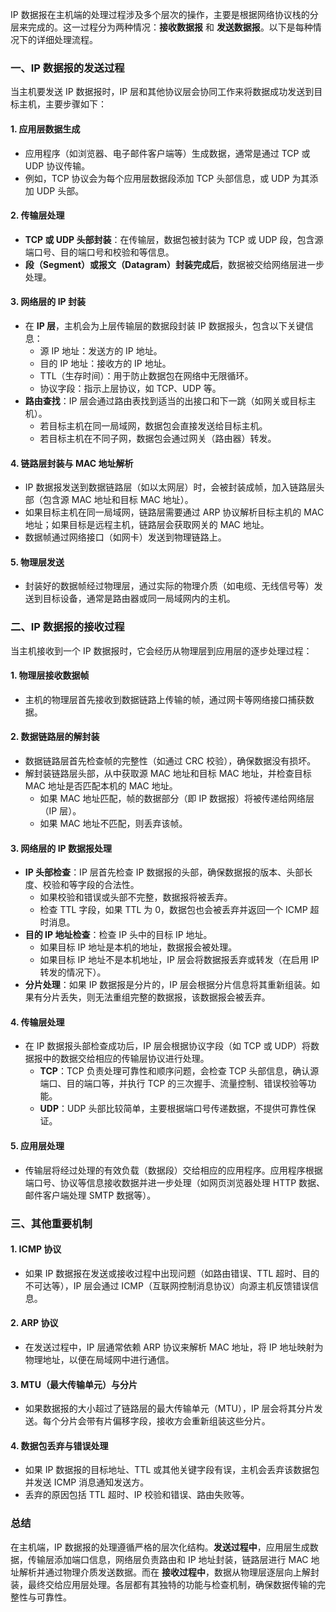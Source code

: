 IP 数据报在主机端的处理过程涉及多个层次的操作，主要是根据网络协议栈的分层来完成的。这一过程分为两种情况：**接收数据报** 和 **发送数据报**。以下是每种情况下的详细处理流程。

### 一、IP 数据报的发送过程

当主机要发送 IP 数据报时，IP 层和其他协议层会协同工作来将数据成功发送到目标主机，主要步骤如下：

#### 1. **应用层数据生成**
- 应用程序（如浏览器、电子邮件客户端等）生成数据，通常是通过 TCP 或 UDP 协议传输。
- 例如，TCP 协议会为每个应用层数据段添加 TCP 头部信息，或 UDP 为其添加 UDP 头部。

#### 2. **传输层处理**
- **TCP 或 UDP 头部封装**：在传输层，数据包被封装为 TCP 或 UDP 段，包含源端口号、目的端口号和校验和等信息。
- **段（Segment）或报文（Datagram）封装完成后**，数据被交给网络层进一步处理。

#### 3. **网络层的 IP 封装**
- 在 **IP 层**，主机会为上层传输层的数据段封装 IP 数据报头，包含以下关键信息：
    - 源 IP 地址：发送方的 IP 地址。
    - 目的 IP 地址：接收方的 IP 地址。
    - TTL（生存时间）：用于防止数据包在网络中无限循环。
    - 协议字段：指示上层协议，如 TCP、UDP 等。
- **路由查找**：IP 层会通过路由表找到适当的出接口和下一跳（如网关或目标主机）。
    - 若目标主机在同一局域网，数据包会直接发送给目标主机。
    - 若目标主机在不同子网，数据包会通过网关（路由器）转发。

#### 4. **链路层封装与 MAC 地址解析**
- IP 数据报发送到数据链路层（如以太网层）时，会被封装成帧，加入链路层头部（包含源 MAC 地址和目标 MAC 地址）。
- 如果目标主机在同一局域网，链路层需要通过 ARP 协议解析目标主机的 MAC 地址；如果目标是远程主机，链路层会获取网关的 MAC 地址。
- 数据帧通过网络接口（如网卡）发送到物理链路上。

#### 5. **物理层发送**
- 封装好的数据帧经过物理层，通过实际的物理介质（如电缆、无线信号等）发送到目标设备，通常是路由器或同一局域网内的主机。

### 二、IP 数据报的接收过程

当主机接收到一个 IP 数据报时，它会经历从物理层到应用层的逐步处理过程：

#### 1. **物理层接收数据帧**
- 主机的物理层首先接收到数据链路上传输的帧，通过网卡等网络接口捕获数据。

#### 2. **数据链路层的解封装**
- 数据链路层首先检查帧的完整性（如通过 CRC 校验），确保数据没有损坏。
- 解封装链路层头部，从中获取源 MAC 地址和目标 MAC 地址，并检查目标 MAC 地址是否匹配本机的 MAC 地址。
    - 如果 MAC 地址匹配，帧的数据部分（即 IP 数据报）将被传递给网络层（IP 层）。
    - 如果 MAC 地址不匹配，则丢弃该帧。

#### 3. **网络层的 IP 数据报处理**
- **IP 头部检查**：IP 层首先检查 IP 数据报的头部，确保数据报的版本、头部长度、校验和等字段的合法性。
    - 如果校验和错误或头部不完整，数据报将被丢弃。
    - 检查 TTL 字段，如果 TTL 为 0，数据包也会被丢弃并返回一个 ICMP 超时消息。
- **目的 IP 地址检查**：检查 IP 头中的目标 IP 地址。
    - 如果目标 IP 地址是本机的地址，数据报会被处理。
    - 如果目标 IP 地址不是本机地址，IP 层会将数据报丢弃或转发（在启用 IP 转发的情况下）。
- **分片处理**：如果 IP 数据报是分片的，IP 层会根据分片信息将其重新组装。如果有分片丢失，则无法重组完整的数据报，该数据报会被丢弃。

#### 4. **传输层处理**
- 在 IP 数据报头部检查成功后，IP 层会根据协议字段（如 TCP 或 UDP）将数据报中的数据交给相应的传输层协议进行处理。
    - **TCP**：TCP 负责处理可靠性和顺序问题，会检查 TCP 头部信息，确认源端口、目的端口等，并执行 TCP 的三次握手、流量控制、错误校验等功能。
    - **UDP**：UDP 头部比较简单，主要根据端口号传递数据，不提供可靠性保证。

#### 5. **应用层处理**
- 传输层将经过处理的有效负载（数据段）交给相应的应用程序。应用程序根据端口号、协议等信息接收数据并进一步处理（如网页浏览器处理 HTTP 数据、邮件客户端处理 SMTP 数据等）。

### 三、其他重要机制

#### 1. **ICMP 协议**
- 如果 IP 数据报在发送或接收过程中出现问题（如路由错误、TTL 超时、目的不可达等），IP 层会通过 ICMP（互联网控制消息协议）向源主机反馈错误信息。

#### 2. **ARP 协议**
- 在发送过程中，IP 层通常依赖 ARP 协议来解析 MAC 地址，将 IP 地址映射为物理地址，以便在局域网中进行通信。

#### 3. **MTU（最大传输单元）与分片**
- 如果数据报的大小超过了链路层的最大传输单元（MTU），IP 层会将其分片发送。每个分片会带有片偏移字段，接收方会重新组装这些分片。

#### 4. **数据包丢弃与错误处理**
- 如果 IP 数据报的目标地址、TTL 或其他关键字段有误，主机会丢弃该数据包并发送 ICMP 消息通知发送方。
- 丢弃的原因包括 TTL 超时、IP 校验和错误、路由失败等。

### 总结

在主机端，IP 数据报的处理遵循严格的层次化结构。**发送过程中**，应用层生成数据，传输层添加端口信息，网络层负责路由和 IP 地址封装，链路层进行 MAC 地址解析并通过物理介质发送数据。而在 **接收过程中**，数据从物理层逐层向上解封装，最终交给应用层处理。各层都有其独特的功能与检查机制，确保数据传输的完整性与可靠性。
